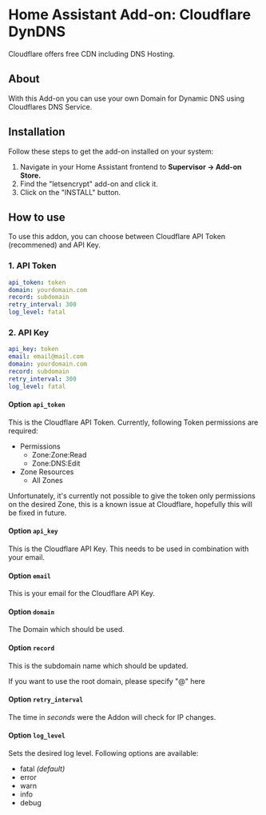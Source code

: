 # Home Assistant Add-on: Cloudflare DynDNS

Cloudflare offers free CDN including DNS Hosting.

## About

With this Add-on you can use your own Domain for Dynamic DNS using Cloudflares DNS Service.

## Installation

Follow these steps to get the add-on installed on your system:

1. Navigate in your Home Assistant frontend to **Supervisor -> Add-on Store.**
1. Find the "letsencrypt" add-on and click it.
1. Click on the "INSTALL" button.

## How to use

To use this addon, you can choose between Cloudflare API Token (recommened) and API Key.

### 1. API Token

```yaml
api_token: token
domain: yourdomain.com
record: subdomain
retry_interval: 300
log_level: fatal
```

### 2. API Key

```yaml
api_key: token
email: email@mail.com
domain: yourdomain.com
record: subdomain
retry_interval: 300
log_level: fatal
```

#### Option `api_token`

This is the Cloudflare API Token. Currently, following Token permissions are required:

- Permissions
  - Zone:Zone:Read
  - Zone:DNS:Edit
- Zone Resources
  - All Zones

Unfortunately, it's currently not possible to give the token only permissions on the desired Zone, this is a known
issue at Cloudflare, hopefully this will be fixed in future.

#### Option `api_key`

This is the Cloudflare API Key. This needs to be used in combination with your email.

#### Option `email`

This is your email for the Cloudflare API Key.

#### Option `domain`

The Domain which should be used.

#### Option `record`

This is the subdomain name which should be updated.

If you want to use the root domain, please specify "@" here

#### Option `retry_interval`

The time in *seconds* were the Addon will check for IP changes.

#### Option `log_level`

Sets the desired log level. Following options are available:

- fatal *(default)*
- error
- warn
- info
- debug

